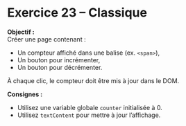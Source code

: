 # Exercice 23 – Classique

**Objectif :**  
Créer une page contenant :

- Un compteur affiché dans une balise (ex. `<span>`),
- Un bouton pour incrémenter,
- Un bouton pour décrémenter.

À chaque clic, le compteur doit être mis à jour dans le DOM.

**Consignes :**

- Utilisez une variable globale `counter` initialisée à 0.
- Utilisez `textContent` pour mettre à jour l’affichage.